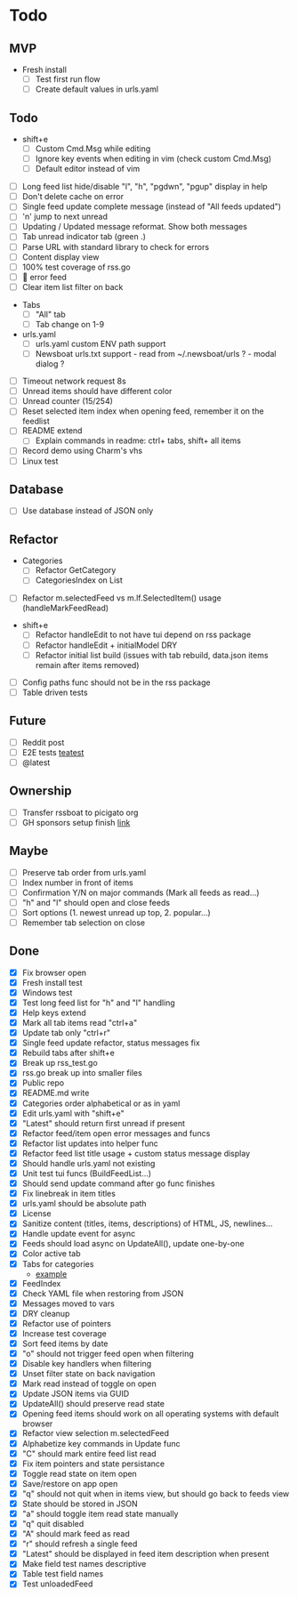 # Todo

## MVP
- Fresh install
  - [ ] Test first run flow
  - [ ] Create default values in urls.yaml

## Todo
- shift+e
  - [ ] Custom Cmd.Msg while editing
  - [ ] Ignore key events when editing in vim (check custom Cmd.Msg)
  - [ ] Default editor instead of vim
- [ ] Long feed list hide/disable "l", "h", "pgdwn", "pgup" display in help
- [ ] Don't delete cache on error
- [ ] Single feed update complete message (instead of "All feeds updated")
- [ ] 'n' jump to next unread
- [ ] Updating / Updated message reformat. Show both messages
- [ ] Tab unread indicator tab (green .)
- [ ] Parse URL with standard library to check for errors
- [ ] Content display view
- [ ] 100% test coverage of rss.go
- [ ] 🔴 error feed
- [ ] Clear item list filter on back
- Tabs
  - [ ] "All" tab
  - [ ] Tab change on 1-9
- urls.yaml
  - [ ] urls.yaml custom ENV path support
  - [ ] Newsboat urls.txt support - read from ~/.newsboat/urls ? - modal dialog ?
- [ ] Timeout network request 8s
- [ ] Unread items should have different color
- [ ] Unread counter (15/254)
- [ ] Reset selected item index when opening feed, remember it on the feedlist
- [ ] README extend
  - [ ] Explain commands in readme: ctrl+ tabs, shift+ all items
- [ ] Record demo using Charm's vhs
- [ ] Linux test

## Database
- [ ] Use database instead of JSON only

## Refactor
- Categories
  - [ ] Refactor GetCategory
  - [ ] CategoriesIndex on List
- [ ] Refactor m.selectedFeed vs m.lf.SelectedItem() usage (handleMarkFeedRead)
- shift+e
  - [ ] Refactor handleEdit to not have tui depend on rss package
  - [ ] Refactor handleEdit + initialModel DRY
  - [ ] Refactor initial list build (issues with tab rebuild, data.json items remain after items removed)
- [ ] Config paths func should not be in the rss package
- [ ] Table driven tests

## Future
- [ ] Reddit post
- [ ] E2E tests [teatest](https://github.com/caarlos0/teatest-example/blob/main/main_test.go)
- [ ] @latest

## Ownership
- [ ] Transfer rssboat to picigato org
- [ ] GH sponsors setup finish [link](https://github.com/sponsors/picigato/signup)

## Maybe
- [ ] Preserve tab order from urls.yaml
- [ ] Index number in front of items
- [ ] Confirmation Y/N on major commands (Mark all feeds as read...)
- [ ] "h" and "l" should open and close feeds
- [ ] Sort options (1. newest unread up top, 2. popular...)
- [ ] Remember tab selection on close

## Done
- [x] Fix browser open
- [x] Fresh install test
- [x] Windows test
- [x] Test long feed list for "h" and "l" handling
- [x] Help keys extend
- [x] Mark all tab items read "ctrl+a"
- [x] Update tab only "ctrl+r"
- [x] Single feed update refactor, status messages fix
- [x] Rebuild tabs after shift+e
- [x] Break up rss_test.go
- [x] rss.go break up into smaller files
- [x] Public repo
- [x] README.md write
- [x] Categories order alphabetical or as in yaml
- [x] Edit urls.yaml with "shift+e"
- [x] "Latest" should return first unread if present
- [x] Refactor feed/item open error messages and funcs
- [x] Refactor list updates into helper func
- [x] Refactor feed list title usage + custom status message display
- [x] Should handle urls.yaml not existing
- [x] Unit test tui funcs (BuildFeedList...)
- [x] Should send update command after go func finishes
- [x] Fix linebreak in item titles
- [x] urls.yaml should be absolute path
- [x] License
- [x] Sanitize content (titles, items, descriptions) of HTML, JS, newlines...
- [x] Handle update event for async
- [x] Feeds should load async on UpdateAll(), update one-by-one
- [x] Color active tab
- [x] Tabs for categories
  - [example](https://github.com/charmbracelet/bubbletea/blob/28ab4f41b29fef14d900c46a4873a45891a9ee9b/examples/tabs/main.go#L40)
- [x] FeedIndex
- [x] Check YAML file when restoring from JSON
- [x] Messages moved to vars
- [x] DRY cleanup
- [x] Refactor use of pointers
- [x] Increase test coverage
- [x] Sort feed items by date
- [x] "o" should not trigger feed open when filtering
- [x] Disable key handlers when filtering
- [x] Unset filter state on back navigation
- [x] Mark read instead of toggle on open
- [x] Update JSON items via GUID
- [x] UpdateAll() should preserve read state
- [x] Opening feed items should work on all operating systems with default browser
- [x] Refactor view selection m.selectedFeed
- [x] Alphabetize key commands in Update func
- [x] "C" should mark entire feed list read
- [x] Fix item pointers and state persistance
- [x] Toggle read state on item open
- [x] Save/restore on app open
- [x] "q" should not quit when in items view, but should go back to feeds view
- [x] State should be stored in JSON
- [x] "a" should toggle item read state manually
- [x] "q" quit disabled
- [x] "A" should mark feed as read
- [x] "r" should refresh a single feed
- [x] "Latest" should be displayed in feed item description when present
- [x] Make field test names descriptive
- [x] Table test field names
- [x] Test unloadedFeed
